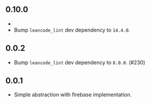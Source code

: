 ## 0.10.0

- 
- Bump `leancode_lint` dev dependency to `14.4.0`.

## 0.0.2

- Bump `leancode_lint` dev dependency to `8.0.0`. (#230)

## 0.0.1

- Simple abstraction with firebase implementation.
